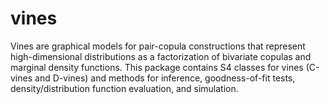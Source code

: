 # vines

Vines are graphical models for pair-copula constructions that
represent high-dimensional distributions as a factorization of
bivariate copulas and marginal density functions. This package
contains S4 classes for vines (C-vines and D-vines) and methods for
inference, goodness-of-fit tests, density/distribution function
evaluation, and simulation.
